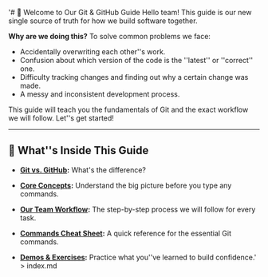 '# 🚀 Welcome to Our Git & GitHub Guide
Hello team! This guide is our new single source of truth for how we build software together.

**Why are we doing this?**
To solve common problems we face:

- Accidentally overwriting each other''s work.
- Confusion about which version of the code is the ''latest'' or ''correct'' one.
- Difficulty tracking changes and finding out why a certain change was made.
- A messy and inconsistent development process.

This guide will teach you the fundamentals of Git and the exact workflow we will follow. Let''s get started!

---

## 🧭 What''s Inside This Guide

- **[Git vs. GitHub](./git-vs-github.md):** What's the difference?

* **[Core Concepts](./concepts.md):** Understand the big picture before you type any commands.

* **[Our Team Workflow](./workflow.md):** The step-by-step process we will follow for every task.

* **[Commands Cheat Sheet](./commands.md):** A quick reference for the essential Git commands.

* **[Demos & Exercises](./exercises.md):** Practice what you''ve learned to build confidence.' > index.md
